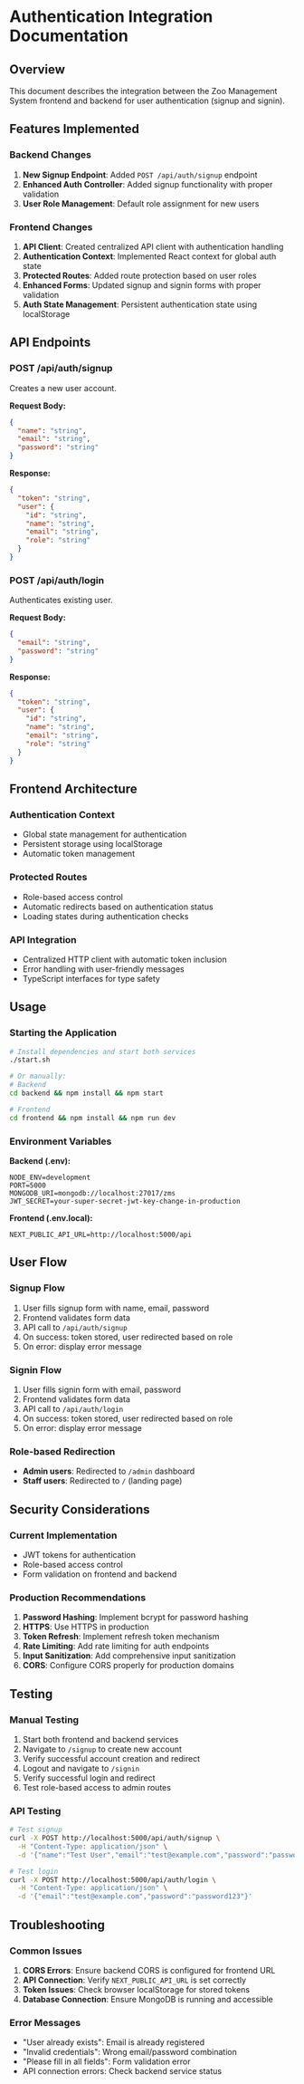 # Authentication Integration Documentation

## Overview
This document describes the integration between the Zoo Management System frontend and backend for user authentication (signup and signin).

## Features Implemented

### Backend Changes
1. **New Signup Endpoint**: Added `POST /api/auth/signup` endpoint
2. **Enhanced Auth Controller**: Added signup functionality with proper validation
3. **User Role Management**: Default role assignment for new users

### Frontend Changes
1. **API Client**: Created centralized API client with authentication handling
2. **Authentication Context**: Implemented React context for global auth state
3. **Protected Routes**: Added route protection based on user roles
4. **Enhanced Forms**: Updated signup and signin forms with proper validation
5. **Auth State Management**: Persistent authentication state using localStorage

## API Endpoints

### POST /api/auth/signup
Creates a new user account.

**Request Body:**
```json
{
  "name": "string",
  "email": "string", 
  "password": "string"
}
```

**Response:**
```json
{
  "token": "string",
  "user": {
    "id": "string",
    "name": "string", 
    "email": "string",
    "role": "string"
  }
}
```

### POST /api/auth/login
Authenticates existing user.

**Request Body:**
```json
{
  "email": "string",
  "password": "string" 
}
```

**Response:**
```json
{
  "token": "string",
  "user": {
    "id": "string",
    "name": "string",
    "email": "string", 
    "role": "string"
  }
}
```

## Frontend Architecture

### Authentication Context
- Global state management for authentication
- Persistent storage using localStorage
- Automatic token management

### Protected Routes
- Role-based access control
- Automatic redirects based on authentication status
- Loading states during authentication checks

### API Integration
- Centralized HTTP client with automatic token inclusion
- Error handling with user-friendly messages
- TypeScript interfaces for type safety

## Usage

### Starting the Application
```bash
# Install dependencies and start both services
./start.sh

# Or manually:
# Backend
cd backend && npm install && npm start

# Frontend  
cd frontend && npm install && npm run dev
```

### Environment Variables

**Backend (.env):**
```
NODE_ENV=development
PORT=5000
MONGODB_URI=mongodb://localhost:27017/zms
JWT_SECRET=your-super-secret-jwt-key-change-in-production
```

**Frontend (.env.local):**
```
NEXT_PUBLIC_API_URL=http://localhost:5000/api
```

## User Flow

### Signup Flow
1. User fills signup form with name, email, password
2. Frontend validates form data
3. API call to `/api/auth/signup`
4. On success: token stored, user redirected based on role
5. On error: display error message

### Signin Flow  
1. User fills signin form with email, password
2. Frontend validates form data
3. API call to `/api/auth/login`
4. On success: token stored, user redirected based on role
5. On error: display error message

### Role-based Redirection
- **Admin users**: Redirected to `/admin` dashboard
- **Staff users**: Redirected to `/` (landing page)

## Security Considerations

### Current Implementation
- JWT tokens for authentication
- Role-based access control
- Form validation on frontend and backend

### Production Recommendations
1. **Password Hashing**: Implement bcrypt for password hashing
2. **HTTPS**: Use HTTPS in production
3. **Token Refresh**: Implement refresh token mechanism
4. **Rate Limiting**: Add rate limiting for auth endpoints
5. **Input Sanitization**: Add comprehensive input sanitization
6. **CORS**: Configure CORS properly for production domains

## Testing

### Manual Testing
1. Start both frontend and backend services
2. Navigate to `/signup` to create new account
3. Verify successful account creation and redirect
4. Logout and navigate to `/signin`
5. Verify successful login and redirect
6. Test role-based access to admin routes

### API Testing
```bash
# Test signup
curl -X POST http://localhost:5000/api/auth/signup \
  -H "Content-Type: application/json" \
  -d '{"name":"Test User","email":"test@example.com","password":"password123"}'

# Test login  
curl -X POST http://localhost:5000/api/auth/login \
  -H "Content-Type: application/json" \
  -d '{"email":"test@example.com","password":"password123"}'
```

## Troubleshooting

### Common Issues
1. **CORS Errors**: Ensure backend CORS is configured for frontend URL
2. **API Connection**: Verify `NEXT_PUBLIC_API_URL` is set correctly
3. **Token Issues**: Check browser localStorage for stored tokens
4. **Database Connection**: Ensure MongoDB is running and accessible

### Error Messages
- "User already exists": Email is already registered
- "Invalid credentials": Wrong email/password combination
- "Please fill in all fields": Form validation error
- API connection errors: Check backend service status
